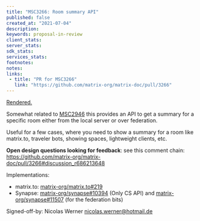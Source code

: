 ```yaml
---
title: "MSC3266: Room summary API"
published: false
created_at: "2021-07-04"
description:
keywords: proposal-in-review
client_stats:
server_stats:
sdk_stats:
services_stats:
footnotes:
notes:
links:
 - title: "PR for MSC3266"
   link: "https://github.com/matrix-org/matrix-doc/pull/3266"
---
```

[Rendered.](https://github.com/deepbluev7/matrix-doc/blob/room-summaries/proposals/3266-room-summary.md)

Somewhat related to [MSC2946](https://github.com/matrix-org/matrix-doc/pull/2946) this provides an API to get a summary for a specific room either from the local server or over federation.

Useful for a few cases, where you need to show a summary for a room like matrix.to, traveler bots, showing spaces, lightweight clients, etc.

**Open design questions looking for feedback**: see this comment chain: https://github.com/matrix-org/matrix-doc/pull/3266#discussion_r686213648

Implementations:
- matrix.to: [matrix-org/matrix.to#219](https://github.com/matrix-org/matrix.to/pull/219)
- Synapse: [matrix-org/synapse#10394](https://github.com/matrix-org/synapse/pull/10394) (Only CS API) and [matrix-org/synapse#11507](https://github.com/matrix-org/synapse/pull/11507) (for the federation bits)

Signed-off-by: Nicolas Werner <nicolas.werner@hotmail.de>
